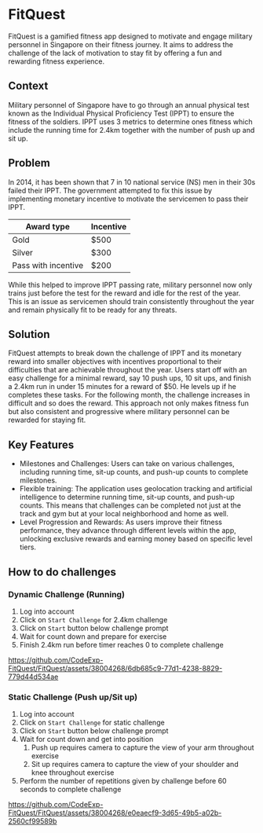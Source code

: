 # FitQuest
FitQuest is a gamified fitness app designed to motivate and engage military personnel in Singapore on their fitness journey. 
It aims to address the challenge of the lack of motivation to stay fit by offering a fun and rewarding fitness experience.

## Context
Military personnel of Singapore have to go through an annual physical test known as the Individual Physical Proficiency Test (IPPT) to ensure the
fitness of the soldiers. IPPT uses 3 metrics to determine ones fitness which include the running time for 2.4km together with the number of 
push up and sit up.

## Problem
In 2014, it has been shown that 7 in 10 national service (NS) men in their 30s failed their IPPT.
The government attempted to fix this issue by implementing monetary incentive to motivate the servicemen to pass their IPPT.

| Award type | Incentive |
| ---------- | --------- |
| Gold | $500 |
| Silver | $300 |
| Pass with incentive | $200 |

While this helped to improve IPPT passing rate, military personnel now only trains just before the test for the reward and idle for the rest of the year.
This is an issue as servicemen should train consistently throughout the year and remain physically fit to be ready for any threats.

## Solution
FitQuest attempts to break down the challenge of IPPT and its monetary reward into smaller objectives with incentives proportional to their difficulties that are achievable throughout the year.
Users start off with an easy challenge for a minimal reward, say 10 push ups, 10 sit ups, and finish a 2.4km run in under 15 minutes for a reward of $50. 
He levels up if he completes these tasks. For the following month, the challenge increases in difficult and so does the reward. This approach not only makes fitness fun but also 
consistent and progressive where military personnel can be rewarded for staying fit.

## Key Features
- Milestones and Challenges: Users can take on various challenges, including running time, sit-up counts, and push-up counts to complete milestones.
- Flexible training: The application uses geolocation tracking and artificial intelligence to determine running time, sit-up counts, and push-up counts.
This means that challenges can be completed not just at the track and gym but at your local neighborhood and home as well.
- Level Progression and Rewards: As users improve their fitness performance, they advance through different levels within the app,
unlocking exclusive rewards and earning money based on specific level tiers.

## How to do challenges

### Dynamic Challenge (Running)
1. Log into account
2. Click on `Start Challenge` for 2.4km challenge 
3. Click on `Start` button below challenge prompt
4. Wait for count down and prepare for exercise
5. Finish 2.4km run before timer reaches 0 to complete challenge

https://github.com/CodeExp-FitQuest/FitQuest/assets/38004268/6db685c9-77d1-4238-8829-779d44d534ae

### Static Challenge (Push up/Sit up)
1. Log into account
2. Click on `Start Challenge` for static challenge 
3. Click on `Start` button below challenge prompt
4. Wait for count down and get into position
    1. Push up requires camera to capture the view of your arm throughout exercise
    2. Sit up requires camera to capture the view of your shoulder and knee throughout exercise
6. Perform the number of repetitions given by challenge before 60 seconds to complete challenge 

https://github.com/CodeExp-FitQuest/FitQuest/assets/38004268/e0eaecf9-3d65-49b5-a02b-2560cf99589b

